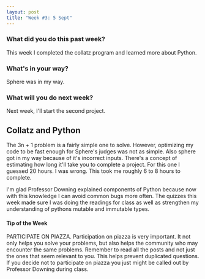 ```yaml
---
layout: post
title: "Week #3: 5 Sept"
---
```


<h3> What did you do this past week?</h3>
This week I completed the collatz program and learned more about Python.
<h3> What's in your way? </h3>
Sphere was in my way. 
<h3> What will you do next week? </h3>
Next week, I'll start the second project.
<h2> Collatz and Python </h2>
The 3n + 1 problem is a fairly simple one to solve. However, optimizing my code to be fast enough for Sphere's judges was not as simple. Also sphere got in my way because of it's incorrect inputs. There's a concept of estimating how long it'll take you to complete a project. For this one I guessed 20 hours. I was wrong. This took me roughly 6 to 8 hours to complete. 

I'm glad Professor Downing explained components of Python because now with this knowledge I can avoid common bugs more often. The quizzes this week made sure I was doing the readings for class as well as strengthen my understanding of pythons mutable and immutable types.
<h4> Tip of the Week </h4>
PARTICIPATE ON PIAZZA. Participation on piazza is very important. It not only helps you solve your problems, but also helps the community who may encounter the same problems. Remember to read all the posts and not just the ones that seem relevant to you. This helps prevent duplicated questions. If you decide not to participate on piazza you just might be called out by Professor Downing during class.

